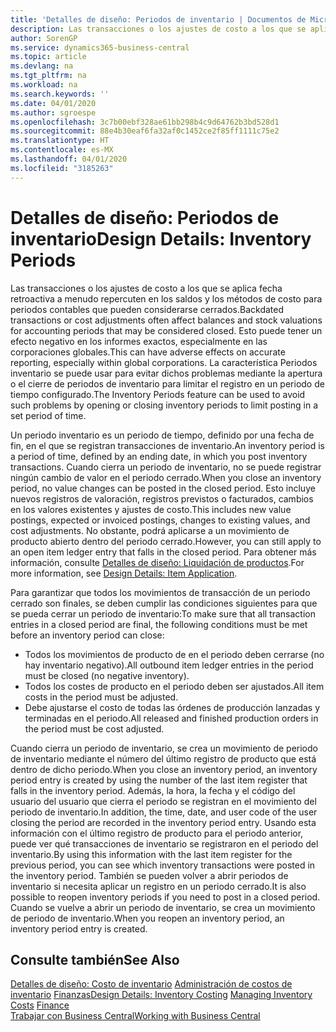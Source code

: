 ```yaml
---
title: 'Detalles de diseño: Periodos de inventario | Documentos de Microsoft'
description: Las transacciones o los ajustes de costo a los que se aplica fecha retroactiva a menudo repercuten en los saldos y los métodos de costo para periodos contables que pueden considerarse cerrados. Esto puede tener un efecto negativo en los informes exactos, especialmente en las corporaciones globales. La característica Periodos inventario se puede usar para evitar dichos problemas mediante la apertura o el cierre de periodos de inventario para limitar el registro en un periodo de tiempo configurado.
author: SorenGP
ms.service: dynamics365-business-central
ms.topic: article
ms.devlang: na
ms.tgt_pltfrm: na
ms.workload: na
ms.search.keywords: ''
ms.date: 04/01/2020
ms.author: sgroespe
ms.openlocfilehash: 3c7b00ebf328ae61bb298b4c9d64762b3bd528d1
ms.sourcegitcommit: 88e4b30eaf6fa32af0c1452ce2f85ff1111c75e2
ms.translationtype: HT
ms.contentlocale: es-MX
ms.lasthandoff: 04/01/2020
ms.locfileid: "3185263"
---
```

# <a name="design-details-inventory-periods"></a><span data-ttu-id="965ae-105">Detalles de diseño: Periodos de inventario</span><span class="sxs-lookup"><span data-stu-id="965ae-105">Design Details: Inventory Periods</span></span>
<span data-ttu-id="965ae-106">Las transacciones o los ajustes de costo a los que se aplica fecha retroactiva a menudo repercuten en los saldos y los métodos de costo para periodos contables que pueden considerarse cerrados.</span><span class="sxs-lookup"><span data-stu-id="965ae-106">Backdated transactions or cost adjustments often affect balances and stock valuations for accounting periods that may be considered closed.</span></span> <span data-ttu-id="965ae-107">Esto puede tener un efecto negativo en los informes exactos, especialmente en las corporaciones globales.</span><span class="sxs-lookup"><span data-stu-id="965ae-107">This can have adverse effects on accurate reporting, especially within global corporations.</span></span> <span data-ttu-id="965ae-108">La característica Periodos inventario se puede usar para evitar dichos problemas mediante la apertura o el cierre de periodos de inventario para limitar el registro en un periodo de tiempo configurado.</span><span class="sxs-lookup"><span data-stu-id="965ae-108">The Inventory Periods feature can be used to avoid such problems by opening or closing inventory periods to limit posting in a set period of time.</span></span>  

 <span data-ttu-id="965ae-109">Un periodo inventario es un periodo de tiempo, definido por una fecha de fin, en el que se registran transacciones de inventario.</span><span class="sxs-lookup"><span data-stu-id="965ae-109">An inventory period is a period of time, defined by an ending date, in which you post inventory transactions.</span></span> <span data-ttu-id="965ae-110">Cuando cierra un periodo de inventario, no se puede registrar ningún cambio de valor en el periodo cerrado.</span><span class="sxs-lookup"><span data-stu-id="965ae-110">When you close an inventory period, no value changes can be posted in the closed period.</span></span> <span data-ttu-id="965ae-111">Esto incluye nuevos registros de valoración, registros previstos o facturados, cambios en los valores existentes y ajustes de costo.</span><span class="sxs-lookup"><span data-stu-id="965ae-111">This includes new value postings, expected or invoiced postings, changes to existing values, and cost adjustments.</span></span> <span data-ttu-id="965ae-112">No obstante, podrá aplicarse a un movimiento de producto abierto dentro del periodo cerrado.</span><span class="sxs-lookup"><span data-stu-id="965ae-112">However, you can still apply to an open item ledger entry that falls in the closed period.</span></span> <span data-ttu-id="965ae-113">Para obtener más información, consulte [Detalles de diseño: Liquidación de productos](design-details-item-application.md).</span><span class="sxs-lookup"><span data-stu-id="965ae-113">For more information, see [Design Details: Item Application](design-details-item-application.md).</span></span>  

 <span data-ttu-id="965ae-114">Para garantizar que todos los movimientos de transacción de un periodo cerrado son finales, se deben cumplir las condiciones siguientes para que se pueda cerrar un periodo de inventario:</span><span class="sxs-lookup"><span data-stu-id="965ae-114">To make sure that all transaction entries in a closed period are final, the following conditions must be met before an inventory period can close:</span></span>  

-   <span data-ttu-id="965ae-115">Todos los movimientos de producto de en el periodo deben cerrarse (no hay inventario negativo).</span><span class="sxs-lookup"><span data-stu-id="965ae-115">All outbound item ledger entries in the period must be closed (no negative inventory).</span></span>  
-   <span data-ttu-id="965ae-116">Todos los costes de producto en el periodo deben ser ajustados.</span><span class="sxs-lookup"><span data-stu-id="965ae-116">All item costs in the period must be adjusted.</span></span>  
-   <span data-ttu-id="965ae-117">Debe ajustarse el costo de todas las órdenes de producción lanzadas y terminadas en el periodo.</span><span class="sxs-lookup"><span data-stu-id="965ae-117">All released and finished production orders in the period must be cost adjusted.</span></span>  

 <span data-ttu-id="965ae-118">Cuando cierra un periodo de inventario, se crea un movimiento de periodo de inventario mediante el número del último registro de producto que está dentro de dicho periodo.</span><span class="sxs-lookup"><span data-stu-id="965ae-118">When you close an inventory period, an inventory period entry is created by using the number of the last item register that falls in the inventory period.</span></span> <span data-ttu-id="965ae-119">Además, la hora, la fecha y el código del usuario del usuario que cierra el periodo se registran en el movimiento del periodo de inventario.</span><span class="sxs-lookup"><span data-stu-id="965ae-119">In addition, the time, date, and user code of the user closing the period are recorded in the inventory period entry.</span></span> <span data-ttu-id="965ae-120">Usando esta información con el último registro de producto para el periodo anterior, puede ver qué transacciones de inventario se registraron en el periodo del inventario.</span><span class="sxs-lookup"><span data-stu-id="965ae-120">By using this information with the last item register for the previous period, you can see which inventory transactions were posted in the inventory period.</span></span> <span data-ttu-id="965ae-121">También se pueden volver a abrir periodos de inventario si necesita aplicar un registro en un periodo cerrado.</span><span class="sxs-lookup"><span data-stu-id="965ae-121">It is also possible to reopen inventory periods if you need to post in a closed period.</span></span> <span data-ttu-id="965ae-122">Cuando se vuelve a abrir un periodo de inventario, se crea un movimiento de periodo de inventario.</span><span class="sxs-lookup"><span data-stu-id="965ae-122">When you reopen an inventory period, an inventory period entry is created.</span></span>  

## <a name="see-also"></a><span data-ttu-id="965ae-123">Consulte también</span><span class="sxs-lookup"><span data-stu-id="965ae-123">See Also</span></span>  
 <span data-ttu-id="965ae-124">[Detalles de diseño: Costo de inventario](design-details-inventory-costing.md) [Administración de costos de inventario](finance-manage-inventory-costs.md) [Finanzas](finance.md)</span><span class="sxs-lookup"><span data-stu-id="965ae-124">[Design Details: Inventory Costing](design-details-inventory-costing.md) [Managing Inventory Costs](finance-manage-inventory-costs.md) [Finance](finance.md)</span></span>  
 [<span data-ttu-id="965ae-125">Trabajar con Business Central</span><span class="sxs-lookup"><span data-stu-id="965ae-125">Working with Business Central</span></span>](ui-work-product.md)
